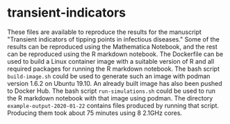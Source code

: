 # transient-indicators

These files are available to reproduce the results for the manuscript
"Transient indicators of tipping points in infectious diseases." Some
of the results can be reproduced using the Mathematica Notebook, and
the rest can be reproduced using the R markdown notebook. The
Dockerfile can be used to build a Linux container image with a
suitable version of R and all required packages for running the R
markdown notebook. The bash script `build-image.sh` could be used to
generate such an image with podman version 1.6.2 on Ubuntu 19.10. An
already built image has also been pushed to Docker Hub. The bash
script `run-simulations.sh` could be used to run the R markdown
notebook with that image using podman. The directory
`example-output-2020-01-22` contains files produced by running that
script. Producing them took about 75 minutes using 8 2.1GHz cores.
